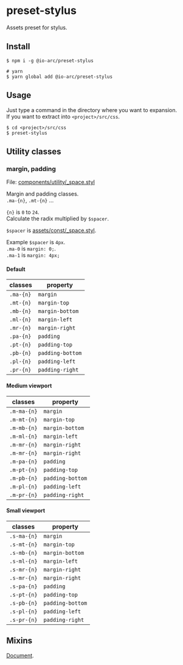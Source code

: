 # preset-stylus

Assets preset for stylus.

## Install

```shell
$ npm i -g @io-arc/preset-stylus

# yarn
$ yarn global add @io-arc/preset-stylus
```

## Usage

Just type a command in the directory where you want to expansion.  
If you want to extract into `<project>/src/css`.

```shell
$ cd <project>/src/css
$ preset-stylus
```

## Utility classes

### margin, padding

File: [components/utility/\_space.styl](template/components/utility/_space.styl)

Margin and padding classes.  
`.ma-{n}`, `.mt-{n}` ...

`{n}` is `0` to `24`.  
Calculate the radix multiplied by `$spacer`.

`$spacer` is [assets/const/\_space.styl](template/assets/const/_space.styl).

Example `$spacer` is `4px`.  
`.ma-0` is `margin: 0;`.  
`.ma-1` is `margin: 4px;`

#### Default

| classes   | property         |
| --------- | ---------------- |
| `.ma-{n}` | `margin`         |
| `.mt-{n}` | `margin-top`     |
| `.mb-{n}` | `margin-bottom`  |
| `.ml-{n}` | `margin-left`    |
| `.mr-{n}` | `margin-right`   |
| `.pa-{n}` | `padding`        |
| `.pt-{n}` | `padding-top`    |
| `.pb-{n}` | `padding-bottom` |
| `.pl-{n}` | `padding-left`   |
| `.pr-{n}` | `padding-right`  |

#### Medium viewport

| classes     | property         |
| ----------- | ---------------- |
| `.m-ma-{n}` | `margin`         |
| `.m-mt-{n}` | `margin-top`     |
| `.m-mb-{n}` | `margin-bottom`  |
| `.m-ml-{n}` | `margin-left`    |
| `.m-mr-{n}` | `margin-right`   |
| `.m-mr-{n}` | `margin-right`   |
| `.m-pa-{n}` | `padding`        |
| `.m-pt-{n}` | `padding-top`    |
| `.m-pb-{n}` | `padding-bottom` |
| `.m-pl-{n}` | `padding-left`   |
| `.m-pr-{n}` | `padding-right`  |

#### Small viewport

| classes     | property         |
| ----------- | ---------------- |
| `.s-ma-{n}` | `margin`         |
| `.s-mt-{n}` | `margin-top`     |
| `.s-mb-{n}` | `margin-bottom`  |
| `.s-ml-{n}` | `margin-left`    |
| `.s-mr-{n}` | `margin-right`   |
| `.s-mr-{n}` | `margin-right`   |
| `.s-pa-{n}` | `padding`        |
| `.s-pt-{n}` | `padding-top`    |
| `.s-pb-{n}` | `padding-bottom` |
| `.s-pl-{n}` | `padding-left`   |
| `.s-pr-{n}` | `padding-right`  |

## Mixins

[Document](docs/mixins.md).
